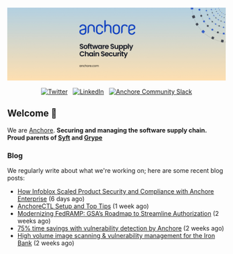 <p align="center">
  <a href="https://anchore.com" target="_blank"><img src="https://raw.githubusercontent.com/anchore/.github/main/.github/banner.jpg"></a>
</p>
<p align="center">
  &nbsp;<a href="https://twitter.com/anchore" target="_blank"><img alt="Twitter" src="https://img.shields.io/badge/Twitter-303030?style=for-the-badge&logo=x&logoColor=%23ffffff"></a>&nbsp;
  &nbsp;<a href="https://www.linkedin.com/company/anchore" target="_blank"><img alt="LinkedIn" src="https://img.shields.io/badge/LinkedIn-1667be?style=for-the-badge&logo=linkedin&logoColor=%23ffffff"></a>&nbsp;
  &nbsp;<a href="https://anchore.com/slack" target="_blank"><img alt="Anchore Community Slack" src="https://img.shields.io/badge/Slack-4A154B?style=for-the-badge&logo=slack&logoColor=white"></a>&nbsp;
</p>

## Welcome 👋

We are [Anchore](https://anchore.com/).
**Securing and managing the software supply chain. Proud parents of [Syft](https://github.com/anchore/syft) and [Grype](https://github.com/anchore/grype)**

### Blog 

We regularly write about what we're working on; here are some recent blog posts:


- [How Infoblox Scaled Product Security and Compliance with Anchore Enterprise](https://anchore.com/blog/infoblox-scales-product-security-compliance-with-anchore/) (6 days ago)
- [AnchoreCTL Setup and Top Tips](https://anchore.com/blog/anchorectl-setup-and-top-tips/) (1 week ago)
- [Modernizing FedRAMP: GSA’s Roadmap to Streamline Authorization](https://anchore.com/blog/fedramp-compliance-modernization-2024-update/) (2 weeks ago)
- [75% time savings with vulnerability detection by Anchore](https://anchore.com/case-studies/75-time-savings-with-vulnerability-detection-by-anchore/) (2 weeks ago)
- [High volume image scanning &amp; vulnerability management for the Iron Bank](https://anchore.com/case-studies/high-volume-image-scanning-and-vulnerability-management-for-the-iron-bank/) (2 weeks ago)
